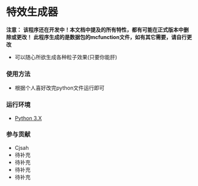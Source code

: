 # 特效生成器

**注意：**
    **该程序还在开发中！本文档中提及的所有特性，都有可能在正式版本中删除或更改！**
    **此程序生成的是数据包的mcfunction文件，如有其它需要，请自行更改**

- 可以随心所欲生成各种粒子效果(只要你能肝)

### 使用方法

- 根据个人喜好改完python文件运行即可

### 运行环境

- [Python 3.X ](https://python.org)

### 参与贡献

- Cjsah
- 待补充
- 待补充
- 待补充
- 待补充

